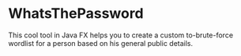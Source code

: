 # WhatsThePassword
This cool tool in Java FX helps you to create a custom to-brute-force wordlist  for a person based on his general public details.
